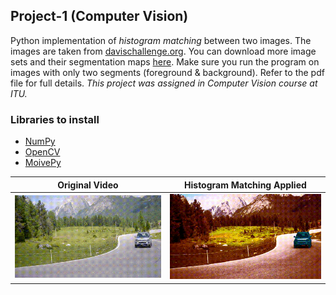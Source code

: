 ## Project-1 (Computer Vision)

Python implementation of *histogram matching* between two images. The images are taken from [davischallenge.org](https://davischallenge.org). You can download more image sets and their segmentation maps [here](https://data.vision.ee.ethz.ch/csergi/share/davis/DAVIS-2017-Unsupervised-trainval-Full-Resolution.zip). Make sure you run the program on images with only two segments (foreground & background). Refer to the pdf file for full details. *This project was assigned in Computer Vision course at ITU.*

### Libraries to install

* [NumPy](https://pypi.org/project/numpy/)
* [OpenCV](https://pypi.org/project/opencv-python/)
* [MoivePy](https://pypi.org/project/moviepy/)

Original Video            |  Histogram Matching Applied
:-------------------------:|:-------------------------:
<img src="car_gif.gif" title="car" width="400">  |  <img src="part3_gif.gif" title="histogram matching" width="400">
